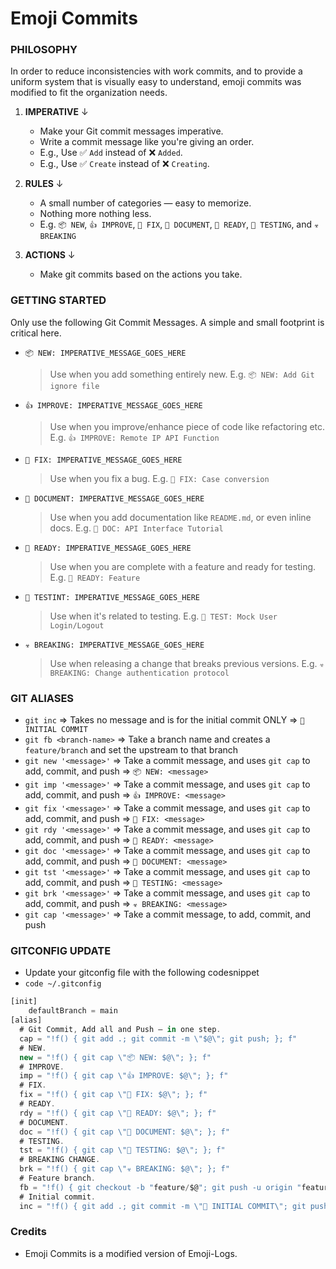 # Emoji Commits


### PHILOSOPHY

In order to reduce inconsistencies with work commits, and to provide a uniform system that is visually easy to understand, emoji commits was modified to fit the organization needs. 

1. **IMPERATIVE** ↓

    - Make your Git commit messages imperative.
    - Write a commit message like you're giving an order.
    - E.g., Use ✅ `Add` instead of ❌ `Added`.
    - E.g., Use ✅ `Create` instead of ❌ `Creating`.
    
2. **RULES** ↓

    - A small number of categories — easy to memorize.
    - Nothing more nothing less.
    - E.g. `📦 NEW`, `👍 IMPROVE`, `🐛 FIX`, `📖 DOCUMENT`, `🚀 READY`, `🤖 TESTING`, and `☣️ BREAKING`
    
3. **ACTIONS** ↓

    - Make git commits based on the actions you take.
    
### GETTING STARTED

Only use the following Git Commit Messages. A simple and small footprint is critical here.

- `📦 NEW: IMPERATIVE_MESSAGE_GOES_HERE`
    > Use when you add something entirely new.
    > E.g. `📦 NEW: Add Git ignore file`

- `👍 IMPROVE: IMPERATIVE_MESSAGE_GOES_HERE`
    > Use when you improve/enhance piece of code like refactoring etc.
    > E.g. `👍 IMPROVE: Remote IP API Function`

- `🐛 FIX: IMPERATIVE_MESSAGE_GOES_HERE`
    > Use when you fix a bug.
    > E.g. `🐛 FIX: Case conversion`

- `📖 DOCUMENT: IMPERATIVE_MESSAGE_GOES_HERE`
    > Use when you add documentation like `README.md`, or even inline docs.
    > E.g. `📖 DOC: API Interface Tutorial`

- `🚀 READY: IMPERATIVE_MESSAGE_GOES_HERE`
    > Use when you are complete with a feature and ready for testing.
    > E.g. `🚀 READY: Feature`

- `🤖 TESTINT: IMPERATIVE_MESSAGE_GOES_HERE`
    > Use when it's related to testing.
    > E.g. `🤖 TEST: Mock User Login/Logout`

- `☣️ BREAKING: IMPERATIVE_MESSAGE_GOES_HERE`
    > Use when releasing a change that breaks previous versions.
    > E.g. `☣️ BREAKING: Change authentication protocol`

### GIT ALIASES

- `git inc` => Takes no message and is for the initial commit ONLY => `🎉 INITIAL COMMIT`
- `git fb <branch-name>` => Take a branch name and creates a `feature/branch` and set the upstream to that branch
- `git new '<message>'` => Take a commit message, and uses `git cap` to add, commit, and push => `📦 NEW: <message>`
- `git imp '<message>'` => Take a commit message, and uses `git cap` to add, commit, and push => `👍 IMPROVE: <message>`
- `git fix '<message>'` => Take a commit message, and uses `git cap` to add, commit, and push => `🐛 FIX: <message>`
- `git rdy '<message>'` => Take a commit message, and uses `git cap` to add, commit, and push => `🚀 READY: <message>`
- `git doc '<message>'` => Take a commit message, and uses `git cap` to add, commit, and push => `📖 DOCUMENT: <message>`
- `git tst '<message>'` => Take a commit message, and uses `git cap` to add, commit, and push => `🤖 TESTING: <message>`
- `git brk '<message>'` => Take a commit message, and uses `git cap` to add, commit, and push => `☣️ BREAKING: <message>`
- `git cap '<message>'` => Take a commit message, to add, commit, and push 

### GITCONFIG UPDATE

- Update your gitconfig file with the following codesnippet
- `code ~/.gitconfig`


```js
[init]
	defaultBranch = main
[alias]
  # Git Commit, Add all and Push — in one step.
  cap = "!f() { git add .; git commit -m \"$@\"; git push; }; f"
  # NEW.
  new = "!f() { git cap \"📦 NEW: $@\"; }; f"
  # IMPROVE.
  imp = "!f() { git cap \"👍 IMPROVE: $@\"; }; f"
  # FIX.
  fix = "!f() { git cap \"🐛 FIX: $@\"; }; f"
  # READY.
  rdy = "!f() { git cap \"🚀 READY: $@\"; }; f"
  # DOCUMENT.
  doc = "!f() { git cap \"📖 DOCUMENT: $@\"; }; f"
  # TESTING.
  tst = "!f() { git cap \"🤖 TESTING: $@\"; }; f"
  # BREAKING CHANGE.
  brk = "!f() { git cap \"☣️ BREAKING: $@\"; }; f"
  # Feature branch.
  fb = "!f() { git checkout -b "feature/$@"; git push -u origin "feature/$@"; }; f"
  # Initial commit. 
  inc = "!f() { git add .; git commit -m \"🎉 INITIAL COMMIT\"; git push -u origin main; }; f"
```

### Credits

- Emoji Commits is a modified version of Emoji-Logs. 
